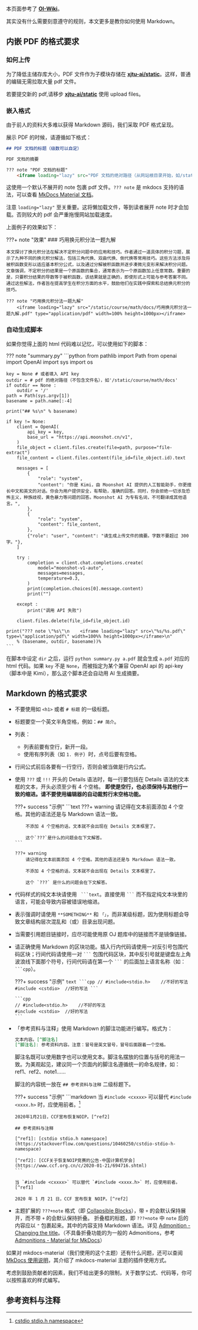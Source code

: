 本页面参考了 **[OI-Wiki](https://oi-wiki.org/intro/format/)**。

其实没有什么需要刻意遵守的规则，本文更多是教你如何使用 Markdown。

## 内嵌 PDF 的格式要求

### 如何上传

为了降低主储存库大小，PDF 文件作为子模块存储在 **[xjtu-ai/static](https://github.com/xjtu-ai/static)**。这样，普通的编辑无需拉取大量 pdf 文件。

若要提交新的 pdf,请移步 **[xjtu-ai/static](https://github.com/xjtu-ai/static)** 使用 upload files。

### 嵌入格式

由于前人的资料大多难以获得 Markdown 源码，我们采取 PDF 格式呈现。

展示 PDF 的时候，请遵循如下格式：

```markdown
## PDF 文档的标题（级数可以自定）

PDF 文档的摘要

??? note "PDF 文档的标题"
    <iframe loading="lazy" src="PDF 文档的绝对路径（从网站根目录开始，如/static/course/math/docs/巧用换元积分法一题九解.pdf）"></iframe>
```

这使用一个默认不展开的 note 包裹 pdf 文件。`??? note` 是 mkdocs 支持的语法，可以查看 [MkDocs Material 文档](https://squidfunk.github.io/mkdocs-material/reference/admonitions/)。

注意 `loading="lazy"` 至关重要。这将懒加载文件，等到读者展开 note 时才会加载。否则较大的 pdf 会严重拖慢网站加载速度。

上面例子的效果如下：

???+ note "效果"
    ### 巧用换元积分法一题九解
    
    本文探讨了换元积分法在解决不定积分问题中的应用和技巧。作者通过一道具体的积分习题，展示了九种不同的换元积分解法，包括三角代换、双曲代换、倒代换等常用技巧。这些方法涉及将被积函数变形以适应基本积分公式，以及通过分解被积函数并逐步凑微元变形来解决积分问题。文章强调，不定积分的结果是一个原函数的集合，通常表示为一个原函数加上任意常数。重要的是，只要积分结果的导数等于被积函数，该结果就是正确的，即使形式上可能与参考答案不同。通过这些解法，作者旨在提高学生在积分方面的水平，鼓励他们在实践中探索和总结换元积分的技巧。
    
    ??? note "巧用换元积分法一题九解"
        <iframe loading="lazy" src="/static/course/math/docs/巧用换元积分法一题九解.pdf" type="application/pdf" width=100% height=1000px></iframe>

### 自动生成脚本

如果你觉得上面的 html 代码难以记忆，可以使用如下的脚本：

??? note "summary.py"
    ```python
    from pathlib import Path
    from openai import OpenAI
    import sys
    import os
    
    key = None # 或者填入 API key
    outdir = # pdf 的绝对路径（不包含文件名），如'/static/course/math/docs'
    if outdir == None :
        outdir = '/'
    path = Path(sys.argv[1])
    basename = path.name[:-4]
    
    print("## %s\n" % basename)
    
    if key != None:
        client = OpenAI(
            api_key = key,
            base_url = "https://api.moonshot.cn/v1",
        )
        file_object = client.files.create(file=path, purpose="file-extract")
        file_content = client.files.content(file_id=file_object.id).text
        
        messages = [
            {
                "role": "system",
                "content": "你是 Kimi，由 Moonshot AI 提供的人工智能助手，你更擅长中文和英文的对话。你会为用户提供安全，有帮助，准确的回答。同时，你会拒绝一切涉及恐怖主义，种族歧视，黄色暴力等问题的回答。Moonshot AI 为专有名词，不可翻译成其他语言。",
            },
            {
                "role": "system",
                "content": file_content,
            },
            {"role": "user", "content": "请生成上传文件的摘要。字数不要超过 300 字。"},
        ]
    
        try :
            completion = client.chat.completions.create(
                model="moonshot-v1-auto",
                messages=messages,
                temperature=0.3,
            )
            print(completion.choices[0].message.content)
            print("")
            
        except :
            print("调用 API 失败")

        client.files.delete(file_id=file_object.id)
    
    print("??? note \"%s\"\n    <iframe loading="lazy" src=\"%s/%s.pdf\" type=\"application/pdf\" width=100%% height=1000px></iframe>\n" 
        % (basename, outdir, basename))%
    ```

在脚本中设定 `dir` 之后，运行 `python summary.py a.pdf` 就会生成 `a.pdf` 对应的 html 代码。如果 `key` 不是 `None`，而被指定为某个兼容 OpenAI api 的 api-key（脚本中是 Kimi），那么这个脚本还会自动用 AI 生成摘要。

## Markdown 的格式要求

-   不要使用如 `<h1>` 或者 `# 标题` 的一级标题。
-   标题要空一个英文半角空格，例如：`## 简介`。
-   列表：
    -   列表前要有空行，新开一段。
    -   使用有序列表（如 `1. 例子`）时，点号后要有空格。
-   行间公式前后各要有一行空行，否则会被当做是行内公式。
-   使用 `???` 或 `!!!` 开头的 Details 语法时，每一行要包括在 Details 语法的文本框的文本，开头必须至少有 4 个空格。
    **即使是空行，也必须保持与其他行一致的缩进。请不要使用编辑器的自动裁剪行末空格功能。**

    ???+ success "示例"
        ```text
        ???+ warning
            请记得在文本前面添加 4 个空格。其他的语法还是与 Markdown 语法一致。
            
            不添加 4 个空格的话，文本就不会出现在 Details 文本框里了。
            
            这个`???`是什么的问题会在下文解答。
        ```
        
        ???+ warning
            请记得在文本前面添加 4 个空格。其他的语法还是与 Markdown 语法一致。
            
            不添加 4 个空格的话，文本就不会出现在 Details 文本框里了。
            
            这个 `???` 是什么的问题会在下文解答。

-   代码样式的纯文本块请使用 ` ```text`。直接使用 ` ``` ` 而不指定纯文本块里的语言，可能会导致内容被错误地缩进。
-   表示强调时请使用 `**SOMETHING**` 和 `「」`，而非某级标题，因为使用标题会导致文章结构层次混乱和（或）目录出现问题。

-   当需要引用题目链接时，应尽可能使用原 OJ 题库中的链接而不是镜像链接。

-   请正确使用 Markdown 的区块功能。插入行内代码请使用一对反引号包围代码区块；行间代码请使用一对 ` ``` ` 包围代码区块，其中反引号就是键盘左上角波浪线下面那个符号，行间代码请在第一个 ` ``` ` 的后面加上语言名称（如：` ```cpp`）。

    ???+ success "示例"
        ````text
        ```cpp
        // #include<stdio.h>    //不好的写法
        #include <cstdio>  //好的写法
        ```
        ````
        
        ```cpp
        // #include<stdio.h>    //不好的写法
        #include <cstdio>  //好的写法
        ```

-   「参考资料与注释」使用 Markdown 的脚注功能进行编写。格式为：

    ```markdown
    文本内容。[^脚注名]
    [^脚注名]: 参考资料内容。注意：冒号是英文冒号，冒号后面跟着一个空格。
    ```

    脚注名既可以使用数字也可以使用文本。脚注名摆放的位置与括号的用法一致。为美观起见，建议同一个页面内的脚注名遵循统一的命名规律，如：ref1、ref2、note1……

    脚注的内容统一放在 `## 参考资料与注释` 二级标题下。

    ???+ success "示例"
        ```markdown
        当 `#include <cxxxx>` 可以替代 `#include <xxxx.h>` 时，应使用前者。[^ref1]
        
        2020年1月21日，CCF宣布恢复NOIP。[^ref2]
        
        ## 参考资料与注释
        
        [^ref1]: [cstdio stdio.h namespace](https://stackoverflow.com/questions/10460250/cstdio-stdio-h-namespace)
        
        [^ref2]: [CCF关于恢复NOIP竞赛的公告-中国计算机学会](https://www.ccf.org.cn/c/2020-01-21/694716.shtml)
        ```
        
        当 `#include <cxxxx>` 可以替代 `#include <xxxx.h>` 时，应使用前者。[^ref1]
        
        2020 年 1 月 21 日，CCF 宣布恢复 NOIP。[^ref2]

-   主题扩展的 `???+note` 格式（即 [Collapsible Blocks](https://squidfunk.github.io/mkdocs-material/reference/admonitions/#collapsible-blocks)），带 `+` 的会默认保持展开，而不带 `+` 的会默认保持折叠。
    折叠框的标题，即 `???+note` 中 `note` 后的内容应以 `"` 包裹起来。其中的内容支持 Markdown 语法。详见 [Admonition - Changing the title](https://squidfunk.github.io/mkdocs-material/reference/admonitions/#changing-the-title)。（不具备折叠功能的为一般的 Admonitions，参考 [Admonitions - Material for MkDocs](https://squidfunk.github.io/mkdocs-material/reference/admonitions)）

如果对 mkdocs-material（我们使用的这个主题）还有什么问题，还可以查阅 [MkDocs 使用说明](https://github.com/ctf-wiki/ctf-wiki/wiki/Mkdocs-%E4%BD%BF%E7%94%A8%E8%AF%B4%E6%98%8E)，其介绍了 mkdocs-material 主题的插件使用方式。

考虑到鼓励贡献者的因素，我们不给出更多的限制，关于数学公式、代码等，你可以按照喜欢的样式编写。

## 参考资料与注释

[^ref1]: [cstdio stdio.h namespace](https://stackoverflow.com/questions/10460250/cstdio-stdio-h-namespace)

[^ref2]: [CCF 关于恢复 NOIP 竞赛的公告 - 中国计算机学会](https://www.ccf.org.cn/c/2020-01-21/694716.shtml)
